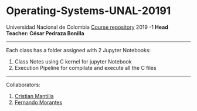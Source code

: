 # Operating-Systems-UNAL-20191

Universidad Nacional de Colombia
[Course repository](https://github.com/capedrazab/os-20191/wiki) 2019 -1 **Head Teacher: César Pedraza Bonilla**

-----------------------

Each class has a folder assigned with 2 Jupyter Notebooks:

1) Class Notes using C kernel for jupyter Notebook
2) Execution Pipeline for compilate and execute all the C files

-----------------------

Collaborators:

1) [Cristian Mantilla](github.com/chrisis14240)
2) [Fernando Morantes](github.com/FernandoMorantes)